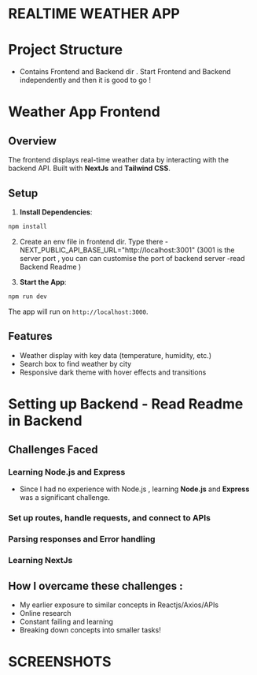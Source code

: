 # REALTIME WEATHER APP 
# Project Structure 
- Contains Frontend and Backend dir . Start Frontend and Backend independently and then it is good to go !

# Weather App Frontend

## Overview

The frontend displays real-time weather data by interacting with the backend API. Built with **NextJs** and **Tailwind CSS**.

## Setup
1. **Install Dependencies**:

```bash
npm install
```
2. Create an env file in frontend dir. Type there - NEXT_PUBLIC_API_BASE_URL="http://localhost:3001" (3001 is the server port , you can can customise the port of backend server -read Backend Readme )

3. **Start the App**:

```bash
npm run dev
```

The app will run on `http://localhost:3000`.

## Features

- Weather display with key data (temperature, humidity, etc.)
- Search box to find weather by city
- Responsive dark theme with hover effects and transitions

# Setting up Backend - Read Readme in Backend

## Challenges Faced

### Learning Node.js and Express
- Since I had no experience with Node.js , learning **Node.js** and **Express** was a significant challenge.
### Set up routes, handle requests, and connect to APIs
### Parsing responses and Error handling 
### Learning NextJs 


## How I overcame these challenges :
- My earlier exposure to similar concepts in Reactjs/Axios/APIs
- Online research 
- Constant failing and learning
- Breaking down concepts into smaller tasks!

 # SCREENSHOTS

